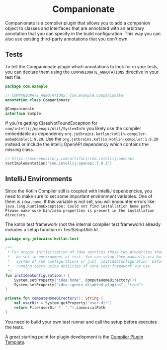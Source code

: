 <h1 align="center">Companionate</h1>

Companionate is a compiler plugin that allows you to add a companion object to classes and interfaces
that are annotated with an arbitrary annotation that you can specify in the build configuration.
This way you can also use existing third-party annotations that you don't own.

## Tests

To tell the Companionate plugin which annotations to look for in your tests,
you can declare them using the `COMPANIONATE_ANNOTATIONS` directive in your test file.

```kotlin
package com.example

// COMPANIONATE_ANNOTATIONS: com.example.Companionate
annotation class Companionate

@Companionate
interface Sample
```

If you're getting ClassNotFoundException for `com/intellij/openapi/util/SystemInfo` you likely use the
compiler embeddable as dependency `org.jetbrains.kotlin:kotlin-compiler-embeddable:1.9.20`.
Use the `org.jetbrains.kotlin:kotlin-compiler:1.9.20` instead or include the
intellij OpenAPI dependency which contains the missing class.

```kotlin
// https://mvnrepository.com/artifact/com.intellij/openapi
testImplementation("com.intellij:openapi:7.0.3")
```

## IntelliJ Environments

Since the Kotlin Compiler still is coupled with IntelliJ dependencies, you need to make sure to set
some important environment variables.
One of them is `idea.home`. If this variable is not set, you will encounter errors like:
`java.lang.RuntimeException: Could not find installation home path. Please make sure bin/idea.properties is present in the installation directory.`

The kotlin test framework (not the internal compiler test framework) already includes a setup function
in _TestSetupUtils.kt_.

```kotlin
package org.jetbrains.kotlin.test

/**
 * For proper initialization of idea services those two properties should
 *   be set in environment of test. You can setup them manually via build
 *   system of run configurations or just `initIdeaConfiguration` before
 *   running tests using abilities of core test framework you use
 */
fun initIdeaConfiguration() {
    System.setProperty("idea.home", computeHomeDirectory())
    System.setProperty("idea.ignore.disabled.plugins", "true")
}

private fun computeHomeDirectory(): String {
    val userDir = System.getProperty("user.dir")
    return File(userDir ?: ".").canonicalPath
}
```

You need to build your own test runner and call the setup before executes the tests.

A great starting point for plugin development is the [Compiler Plugin Template](https://github.com/demiurg906/kotlin-compiler-plugin-template).
